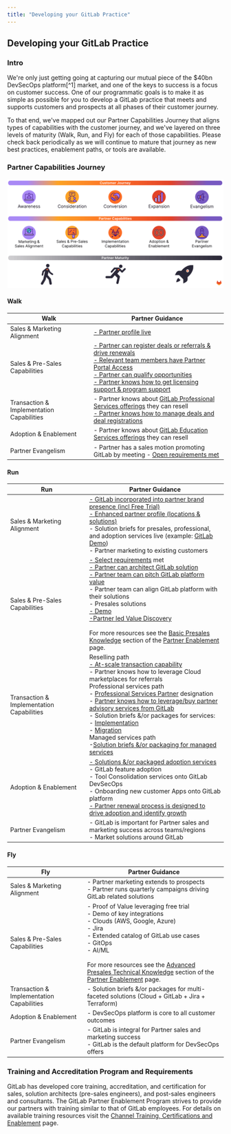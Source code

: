 ```yaml
---
title: "Developing your GitLab Practice"
---
```


## **Developing your GitLab Practice**

### **Intro**

We're only just getting going at capturing our mutual piece of the $40bn DevSecOps platform[^1] market, and one of the keys to success is a focus on customer success. One of our programmatic goals is to make it as simple as possible for you to develop a GitLab practice that meets and supports customers and prospects at all phases of their customer journey.

To that end, we've mapped out our Partner Capabilities Journey that aligns types of capabilities with the customer journey, and we've layered on three levels of maturity (Walk, Run, and Fly) for each of those capabilities. Please check back periodically as we will continue to mature that journey as new best practices, enablement paths, or tools are available.

### **Partner Capabilities Journey**

![Partner Capabilities Journey](images/Partner_Capabilities_Journey-1.1.png)

#### **Walk**

| Walk                                      | Partner Guidance                                                                                                                                                                                                                                                                                                                                                                                                                                                                                |
| ----------------------------------------- | ----------------------------------------------------------------------------------------------------------------------------------------------------------------------------------------------------------------------------------------------------------------------------------------------------------------------------------------------------------------------------------------------------------------------------------------------------------------------------------------------- |
| Sales & Marketing Alignment               | [\- Partner profile live](https://partners.gitlab.com/prm/English/s/assets?id=464613)                                                                                                                                                                                                                                                                                                                                                                                                           |
| Sales & Pre-Sales Capabilities            | [\- Partner can register deals or referrals & drive renewals](https://partners.gitlab.com/prm/English/s/assets?id=414926)<br>[\- Relevant team members have Partner Portal Access](https://partners.gitlab.com/prm/English/s/assets?id=414926)<br>[\- Partner can qualify opportunities](https://partners.gitlab.com/prm/English/s/assets?id=458580&q=qualify)<br>[\- Partner knows how to get licensing support & program support](https://partners.gitlab.com/prm/English/s/assets?id=414926) |
| Transaction & Implementation Capabilities | \- Partner knows about [GitLab Professional Services offerings](https://about.gitlab.com/services/catalog/) they can resell<br>[\- Partner knows how to manage deals and deal registrations](https://partners.gitlab.com/prm/English/s/assets?id=435969)                                                                                                                                                                                                                                        |
| Adoption & Enablement                     | \- Partner knows about [GitLab Education Services offerings](https://about.gitlab.com/services/catalog/) they can resell                                                                                                                                                                                                                                                                                                                                                                    |
| Partner Evangelism                        | \- Partner has a sales motion promoting GitLab by meeting - [Open requirements met](/handbook/resellers/channel-program-guide/)                                                                                                                                                                                                                                                                                                                                         |

#### **Run**

| Run                                       | Partner Guidance                                                                                                                                                                                                                                                                                                                                                                                                                                                                                                                                                                                                                                                                                                                                                                                                                                                                                |
| ----------------------------------------- | ----------------------------------------------------------------------------------------------------------------------------------------------------------------------------------------------------------------------------------------------------------------------------------------------------------------------------------------------------------------------------------------------------------------------------------------------------------------------------------------------------------------------------------------------------------------------------------------------------------------------------------------------------------------------------------------------------------------------------------------------------------------------------------------------------------------------------------------------------------------------------------------------- |
| Sales & Marketing Alignment               | [\- GitLab incorporated into partner brand presence (incl Free Trial)](https://partners.gitlab.com/prm/English/c/marketing)<br>[\- Enhanced partner profile (locations & solutions)](https://partners.gitlab.com/prm/English/s/assets?id=464613)<br>\- Solution briefs for presales, professional, and adoption services live (example: [GitLab Demo](https://partners.gitlab.com/prm/English/s/assets?id=460934))<br>\- Partner marketing to existing customers                                                                                                                                                                                                                                                                                                                                                                                                                                |
| Sales & Pre-Sales Capabilities            | [\- Select requirements](/handbook/resellers/channel-program-guide/) met<br>[\- Partner can architect GitLab solution](https://docs.gitlab.com/ee/administration/reference_architectures/)<br>[\- Partner team can pitch GitLab platform value](https://partners.gitlab.com/prm/English/s/assets?collectionId=49426&id=361255)<br>\- Partner team can align GitLab platform with their solutions<br>\- Presales solutions<br>[\- Demo](https://partners.gitlab.com/prm/English/s/assets?q=demo)<br>[\-Partner led Value Discovery](https://partners.gitlab.com/prm/English/s/assets?collectionId=55659&id=463538)<br><br>For more resources see the [Basic Presales Knowledge](/handbook/resellers/partner-enablement/#basic-presales-knowledge) section of the [Partner Enablement](/handbook/resellers/partner-enablement/) page.                                                                                                                                                                                                                                                       |
| Transaction & Implementation Capabilities | Reselling path<br>[\- At-scale transaction capability](https://partners.gitlab.com/prm/English/s/assets?id=414926)<br>\- Partner knows how to leverage Cloud marketplaces for referrals<br>Professional services path<br>\- [Professional Services Partner](/handbook/resellers/channel-program-guide/) designation<br>\- [Partner knows how to leverage/buy partner advisory services from GitLab](https://partners.gitlab.com/prm/English/s/assets?id=414926)<br>\- Solution briefs &/or packages for services:<br>\- [Implementation](https://partners.gitlab.com/prm/English/s/assets?collectionId=49989)<br>\- [Migration](https://partners.gitlab.com/prm/English/s/assets?collectionId=49986)<br>Managed services path<br>\-[Solution briefs &/or packaging for managed services](https://partners.gitlab.com/prm/English/s/assets?collectionId=49432&id=463554) |
| Adoption & Enablement                     | [\- Solutions &/or packaged adoption services](https://partners.gitlab.com/prm/English/s/assets?collectionId=55025)<br>\- GitLab feature adoption<br>\- Tool Consolidation services onto GitLab DevSecOps<br>\- Onboarding new customer Apps onto GitLab platform<br>[\- Partner renewal process is designed to drive adoption and identify growth](https://partners.gitlab.com/prm/English/c/workshops)                                                                                                                                                                                                                                                                                                                                                                                                                                                                                        |
| Partner Evangelism                        | \- GitLab is important for Partner sales and marketing success across teams/regions<br>\- Market solutions around GitLab                                                                                                                                                                                                                                                                                                                                                                                                                                                                                                                                                                                                                                                                                                                                                                        |

#### **Fly**

| Fly                                       | Partner Guidance                                                                                                                                                                        |
| ----------------------------------------- | --------------------------------------------------------------------------------------------------------------------------------------------------------------------------------------- |
| Sales & Marketing Alignment               | \- Partner marketing extends to prospects<br>\- Partner runs quarterly campaigns driving GitLab related solutions                                                                       |
| Sales & Pre-Sales Capabilities            | \- Proof of Value leveraging free trial<br>\- Demo of key integrations<br>\- Clouds (AWS, Google, Azure)<br>\- Jira<br>\- Extended catalog of GitLab use cases<br>\- GitOps<br>\- AI/ML <br><br>For more resources see the [Advanced Presales Technical Knowledge](/handbook/resellers/partner-enablement/#advanced-presales--technical-knowledge) section of the [Partner Enablement](/handbook/resellers/partner-enablement/) page.|
| Transaction & Implementation Capabilities | \- Solution briefs &/or packages for multi-faceted solutions (Cloud + GitLab + Jira + Terraform)                                                                                        |
| Adoption & Enablement                     | \- DevSecOps platform is core to all customer outcomes                                                                                                                                  |
| Partner Evangelism                        | \- GitLab is integral for Partner sales and marketing success<br>\- GitLab is the default platform for DevSecOps offers                                                                  |

### **Training and Accreditation Program and Requirements**

GitLab has developed core training, accreditation, and certification for sales, solution architects (pre-sales engineers), and post-sales engineers and consultants. The GitLab Partner Enablement Program strives to provide our partners with training similar to that of GitLab employees. For details on available training resources visit the [Channel Training, Certifications and Enablement](/handbook/resellers/training/) page.
